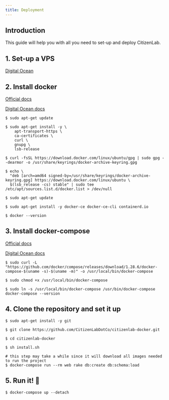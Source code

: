 ```yaml
---
title: Deployment
---
```


## Introduction

This guide will help you with all you need to set-up and deploy CitizenLab.

## 1. Set-up a VPS

[Digital Ocean](https://www.digitalocean.com/community/tutorials/initial-server-setup-with-ubuntu-20-04)

## 2. Install docker

[Official docs](https://docs.docker.com/engine/install/ubuntu/)

[Digital Ocean docs](https://www.digitalocean.com/community/tutorials/how-to-install-and-use-docker-on-ubuntu-20-04)

```
$ sudo apt-get update

$ sudo apt-get install -y \
    apt-transport-https \
    ca-certificates \
    curl \
    gnupg \
    lsb-release

$ curl -fsSL https://download.docker.com/linux/ubuntu/gpg | sudo gpg --dearmor -o /usr/share/keyrings/docker-archive-keyring.gpg

$ echo \
  "deb [arch=amd64 signed-by=/usr/share/keyrings/docker-archive-keyring.gpg] https://download.docker.com/linux/ubuntu \
  $(lsb_release -cs) stable" | sudo tee /etc/apt/sources.list.d/docker.list > /dev/null

$ sudo apt-get update

$ sudo apt-get install -y docker-ce docker-ce-cli containerd.io

$ docker --version
```

## 3. Install docker-compose

[Official docs](https://docs.docker.com/compose/install/)

[Digital Ocean docs](https://www.digitalocean.com/community/tutorials/how-to-install-and-use-docker-compose-on-ubuntu-20-04)

```
$ sudo curl -L "https://github.com/docker/compose/releases/download/1.28.6/docker-compose-$(uname -s)-$(uname -m)" -o /usr/local/bin/docker-compose

$ sudo chmod +x /usr/local/bin/docker-compose

$ sudo ln -s /usr/local/bin/docker-compose /usr/bin/docker-compose
docker-compose --version
```

## 4. Clone the repository and set it up

```
$ sudo apt-get install -y git

$ git clone https://github.com/CitizenLabDotCo/citizenlab-docker.git

$ cd citizenlab-docker

$ sh install.sh

# this step may take a while since it will download all images needed to run the project
$ docker-compose run --rm web rake db:create db:schema:load
```

## 5. Run it! :rocket:

```
$ docker-compose up --detach
```
